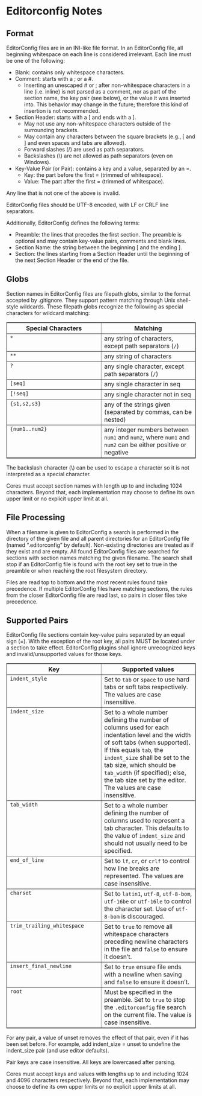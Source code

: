 # Editorconfig Notes

## Format

EditorConfig files are in an INI-like file format. In an EditorConfig file, all beginning whitespace on each line is considered irrelevant. Each line must be one of the following:



- Blank: contains only whitespace characters.
- Comment: starts with a ; or a #.
	- Inserting an unescaped # or ; after non-whitespace characters in a line (i.e. inline) is not parsed as a comment, nor as part of the section name, the key pair (see below), or the value it was inserted into. This behavior may change in the future; therefore this kind of insertion is not recommended.
- Section Header: starts with a [ and ends with a ].
	- May not use any non-whitespace characters outside of the surrounding brackets.
	- May contain any characters between the square brackets (e.g., [ and ] and even spaces and tabs are allowed).
	- Forward slashes (/) are used as path separators.
	- Backslashes (\\) are not allowed as path separators (even on Windows).
- Key-Value Pair (or Pair): contains a key and a value, separated by an =.
	- Key: the part before the first = (trimmed of whitespace).
	- Value: The part after the first = (trimmed of whitespace).

Any line that is not one of the above is invalid.

EditorConfig files should be UTF-8 encoded, with LF or CRLF line separators.

Additionally, EditorConfig defines the following terms:

- Preamble: the lines that precedes the first section. The preamble is optional and may contain key-value pairs, comments and blank lines.
- Section Name: the string between the beginning [ and the ending ].
- Section: the lines starting from a Section Header until the beginning of the next Section Header or the end of the file.


## Globs

Section names in EditorConfig files are filepath globs, similar to the format accepted by .gitignore. They support pattern matching through Unix shell-style wildcards. These filepath globs recognize the following as special characters for wildcard matching:

<table border="1" class="docutils">
<colgroup>
<col width="50%">
<col width="50%">
</colgroup>
<thead valign="bottom">
<tr class="row-odd"><th class="head">Special Characters</th>
<th class="head">Matching</th>
</tr>
</thead>
<tbody valign="top">
<tr class="row-even"><td><code class="docutils literal notranslate"><span class="pre">*</span></code></td>
<td>any string of characters, except path separators (<code class="docutils literal notranslate"><span class="pre">/</span></code>)</td>
</tr>
<tr class="row-odd"><td><code class="docutils literal notranslate"><span class="pre">**</span></code></td>
<td>any string of characters</td>
</tr>
<tr class="row-even"><td><code class="docutils literal notranslate"><span class="pre">?</span></code></td>
<td>any single character, except path separators (<code class="docutils literal notranslate"><span class="pre">/</span></code>)</td>
</tr>
<tr class="row-odd"><td><code class="docutils literal notranslate"><span class="pre">[seq]</span></code></td>
<td>any single character in seq</td>
</tr>
<tr class="row-even"><td><code class="docutils literal notranslate"><span class="pre">[!seq]</span></code></td>
<td>any single character not in seq</td>
</tr>
<tr class="row-odd"><td><code class="docutils literal notranslate"><span class="pre">{s1,s2,s3}</span></code></td>
<td>any of the strings given (separated by commas, can be nested)</td>
</tr>
<tr class="row-even"><td><code class="docutils literal notranslate"><span class="pre">{num1..num2}</span></code></td>
<td>any integer numbers between <code class="docutils literal notranslate"><span class="pre">num1</span></code> and <code class="docutils literal notranslate"><span class="pre">num2</span></code>, where <code class="docutils literal notranslate"><span class="pre">num1</span></code> and <code class="docutils literal notranslate"><span class="pre">num2</span></code>
can be either positive or negative</td>
</tr>
</tbody>
</table>

The backslash character (\\) can be used to escape a character so it is not interpreted as a special character.

Cores must accept section names with length up to and including 1024 characters. Beyond that, each implementation may choose to define its own upper limit or no explicit upper limit at all.


## File Processing

When a filename is given to EditorConfig a search is performed in the directory of the given file and all parent directories for an EditorConfig file (named “.editorconfig” by default). Non-existing directories are treated as if they exist and are empty. All found EditorConfig files are searched for sections with section names matching the given filename. The search shall stop if an EditorConfig file is found with the root key set to true in the preamble or when reaching the root filesystem directory.

Files are read top to bottom and the most recent rules found take precedence. If multiple EditorConfig files have matching sections, the rules from the closer EditorConfig file are read last, so pairs in closer files take precedence.

## Supported Pairs

EditorConfig file sections contain key-value pairs separated by an equal sign (=). With the exception of the root key, all pairs MUST be located under a section to take effect. EditorConfig plugins shall ignore unrecognized keys and invalid/unsupported values for those keys.

<table border="1" class="docutils">
<colgroup>
<col width="50%">
<col width="50%">
</colgroup>
<thead valign="bottom">
<tr class="row-odd"><th class="head">Key</th>
<th class="head">Supported values</th>
</tr>
</thead>
<tbody valign="top">
<tr class="row-even"><td><code class="docutils literal notranslate"><span class="pre">indent_style</span></code></td>
<td>Set to <code class="docutils literal notranslate"><span class="pre">tab</span></code> or <code class="docutils literal notranslate"><span class="pre">space</span></code> to use hard tabs or soft tabs respectively. The
values are case insensitive.</td>
</tr>
<tr class="row-odd"><td><code class="docutils literal notranslate"><span class="pre">indent_size</span></code></td>
<td>Set to a whole number defining the number of columns used for each
indentation level and the width of soft tabs (when supported). If this
equals <code class="docutils literal notranslate"><span class="pre">tab</span></code>, the <code class="docutils literal notranslate"><span class="pre">indent_size</span></code> shall be set to the tab size, which
should be <code class="docutils literal notranslate"><span class="pre">tab_width</span></code> (if specified); else, the tab size set by the
editor. The values are case insensitive.</td>
</tr>
<tr class="row-even"><td><code class="docutils literal notranslate"><span class="pre">tab_width</span></code></td>
<td>Set to a whole number defining the number of columns used to represent
a tab character. This defaults to the value of <code class="docutils literal notranslate"><span class="pre">indent_size</span></code> and should
not usually need to be specified.</td>
</tr>
<tr class="row-odd"><td><code class="docutils literal notranslate"><span class="pre">end_of_line</span></code></td>
<td>Set to <code class="docutils literal notranslate"><span class="pre">lf</span></code>, <code class="docutils literal notranslate"><span class="pre">cr</span></code>, or <code class="docutils literal notranslate"><span class="pre">crlf</span></code> to control how line breaks are
represented. The values are case insensitive.</td>
</tr>
<tr class="row-even"><td><code class="docutils literal notranslate"><span class="pre">charset</span></code></td>
<td>Set to <code class="docutils literal notranslate"><span class="pre">latin1</span></code>, <code class="docutils literal notranslate"><span class="pre">utf-8</span></code>, <code class="docutils literal notranslate"><span class="pre">utf-8-bom</span></code>, <code class="docutils literal notranslate"><span class="pre">utf-16be</span></code> or <code class="docutils literal notranslate"><span class="pre">utf-16le</span></code> to
control the character set. Use of <code class="docutils literal notranslate"><span class="pre">utf-8-bom</span></code> is discouraged.</td>
</tr>
<tr class="row-odd"><td><code class="docutils literal notranslate"><span class="pre">trim_trailing_whitespace</span></code></td>
<td>Set to <code class="docutils literal notranslate"><span class="pre">true</span></code> to remove all whitespace characters preceding newline
characters in the file and <code class="docutils literal notranslate"><span class="pre">false</span></code> to ensure it doesn’t.</td>
</tr>
<tr class="row-even"><td><code class="docutils literal notranslate"><span class="pre">insert_final_newline</span></code></td>
<td>Set to <code class="docutils literal notranslate"><span class="pre">true</span></code> ensure file ends with a newline when saving and <code class="docutils literal notranslate"><span class="pre">false</span></code>
to ensure it doesn’t.</td>
</tr>
<tr class="row-odd"><td><code class="docutils literal notranslate"><span class="pre">root</span></code></td>
<td>Must be specified in the preamble. Set to <code class="docutils literal notranslate"><span class="pre">true</span></code> to stop the
<code class="docutils literal notranslate"><span class="pre">.editorconfig</span></code> file search on the current file. The value is case
insensitive.</td>
</tr>
</tbody>
</table>

For any pair, a value of unset removes the effect of that pair, even if it has been set before. For example, add indent_size = unset to undefine the indent_size pair (and use editor defaults).

Pair keys are case insensitive. All keys are lowercased after parsing.

Cores must accept keys and values with lengths up to and including 1024 and 4096 characters respectively. Beyond that, each implementation may choose to define its own upper limits or no explicit upper limits at all.
